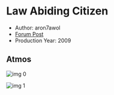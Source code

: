 # Law Abiding Citizen

* Author: aron7awol
* [Forum Post](https://www.avsforum.com/threads/bass-eq-for-filtered-movies.2995212/post-57080794)
* Production Year: 2009

## Atmos

![img 0](https://i.imgur.com/CoqTr8Z.jpg)

![img 1](https://i.imgur.com/WlAoILh.jpg)

